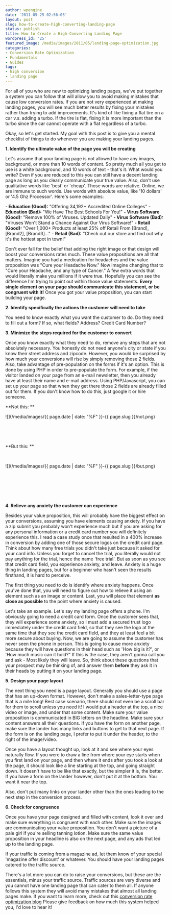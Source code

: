 ```yaml
---
author: wpengine
date: '2011-05-25 02:56:05'
layout: post
slug: how-to-create-high-converting-landing-page
status: publish
title: How to Create a High-Converting Landing Page
wordpress_id: '25'
featured_image: /media/images/2011/05/landing-page-optimization.jpg
categories:
- Conversion Rate Optimization
- Fundamentals
- Guides
tags:
- high conversion
- landing page
---
```


For all of you who are new to optimizing landing pages, we've put together a system you can follow that will allow you to avoid making mistakes that cause low conversion rates. If you are not very experienced at making landing pages, you will see much better results by fixing your mistakes rather than trying to add improvements. It's kind of like fixing a flat tire on a car v.s. adding a turbo. If the tire is flat, fixing it is more important than the turbo since the car cannot operate with a flat regardless of a turbo.

Okay, so let's get started. My goal with this post is to give you a mental checklist of things to do whenever you are making your landing pages.

**1. Identify the ultimate value of the page you will be creating**

Let's assume that your landing page is not allowed to have any images, background, or more than 10 words of content. So pretty much all you get to use is a white background, and 10 words of text - that's it. What would you write? Even if you are reduced to this you can still have a decent landing page as long as you clearly communicate your true value. Also, don't use qualitative words like 'best' or 'cheap'. Those words are relative. Online, we are immune to such words. Use words with absolute value, like '10 dollars' or '4.5 Ghz Processor'. Here's some examples:

**- Education (Good):** "Offering 34,192+ Accredited Online Colleges" **- Education (Bad):** "We Have The Best Schools For You!" **- Virus Software (Good):** "Remove 100% of Viruses. Updated Daily" **- Virus Software (Bad):** "Viruses Won't Stand a Chance Against Our Virus Software!" **- Retail (Good):** "Over 1,000+ Products at least 25% off Retail From [Brand], [Brand2], [Brand3]..." - **Retail (Bad):** "Check out our store and find out why it's the hottest spot in town!"

Don't ever fall for the belief that adding the right image or that design will boost your conversions rates much. These value propositions are all that matters. Imagine you had a medication for headaches and the value proposition was "Cure your Headache Now." Now imagine changing that to "Cure your Headache, and any type of Cancer." A few extra words that would literally make you millions if it were true. Hopefully you can see the difference I'm trying to point out within those value statements. **Every single element on your page should communicate this statement, or be congruent with it!** Once you got your value proposition, you can start building your page.

**2. Identify specifically the actions the customer will need to take**

You need to know exactly what you want the customer to do. Do they need to fill out a form? If so, what fields? Address? Credit Card Number?

**3. Minimize the steps required for the customer to convert**

Once you know exactly what they need to do, remove any steps that are not absolutely necessary. You honestly do not need anyone's city or state if you know their street address and zipcode. However, you would be surprised by how much your conversions will rise by simply removing those 2 fields. Also, take advantage of pre-population on the forms if it's an option. This is done by using PHP in order to pre-populate the form. For example, if the visitor landed on your page from an e-mail newsletter, then you already have at least their name and e-mail address. Using PHP/Javascript, you can set up your page so that when they get there those 2 fields are already filled out for them. If you don't know how to do this, just google it or hire someone.

**Not this: **

![](/media/images/{{ page.date | date: "%F" }}-{{ page.slug }}/not.png)

 

 

**But this: **

 

![](/media/images/{{ page.date | date: "%F" }}-{{ page.slug }}/but.png)

 

 

 

**4. Relieve any anxiety the customer can experience**

Besides your value proposition, this will probably have the biggest effect on your conversions, assuming you have elements causing anxiety. If you have a zip submit you probably won't experience much but if you are asking for any personal information or a credit card number you will definitely experience this. I read a case study once that resulted in a 400% increase in conversion by adding one of those secure logos on the credit card page. Think about how many free trials you didn't take just because it asked for your card info. Unless you forget to cancel the trial, you literally would not pay anything for the trial, hence the name 'free trial'. But as soon as you see that credit card field, you experience anxiety, and leave. Anxiety is a huge thing in landing pages, but for a beginner who hasn't seen the results firsthand, it is hard to perceive.

The first thing you need to do is identify where anxiety happens. Once you've done that, you will need to figure out how to relieve it using an element such as an image or content. Last, you will place that element **as close as possible** to the point where anxiety is caused.

Let's take an example. Let's say my landing page offers a phone. I'm obviously going to need a credit card form. Once the customer sees that, they will experience some anxiety, so I must add a secured trust logo immediately under the credit card field, so that they see the logo at the same time that they see the credit card field, and they at least feel a bit more secure about buying. Now, we are going to assume the customer has never seen the phone in person. This is going to cause more anxiety because they will have questions in their head such as 'How big is it?', or 'How much music can it hold?" If this is the case, they aren't gonna call you and ask - Most likely they will leave. So, think about these questions that your prospect may be thinking of, and answer them **before** they ask it in their heads by putting it on your landing page.

**5. Design your page layout**

The next thing you need is a page layout. Generally you should use a page that has an up-down format. However, don't make a sales-letter-type page that is a mile long! Best case scenario, there should not even be a scroll bar for them to scroll unless you need it! I would put a header at the top, a nice video or image, and under that some content. Make sure your value proposition is communicated in BIG letters on the headline. Make sure your content answers all their questions. If you have the form on another page, make sure the lander has many links and buttons to get to that next page. If the form is on the landing page, I prefer to put it under the header, to the right of the image/video.

Once you have a layout thought up, look at it and see where your eyes naturally flow. If you were to draw a line from where your eye starts when you first land on your page, and then where it ends after you took a look at the page, it should look like a line starting at the top, and going straight down. It doesn't have to be like that exactly, but the simpler it is, the better. If you have a form on the lander however, don't put it at the bottom. You want it near the top.

Also, don't put many links on your lander other than the ones leading to the next step in the conversion process.

**6. Check for congruence**

Once you have your page designed and filled with content, look it over and make sure everything is congruent with each other. Make sure the images are communicating your value proposition. You don't want a picture of a pale girl if you're selling tanning lotion. Make sure the same value proposition in your headline is also on the next page, and any ads that led up to the landing page.

If your traffic is coming from a magazine ad, let them know of your special 'magazine offer discount' or whatever. You should have your landing pages catered to the traffic source.

There's a lot more you can do to raise your conversions, but these are the essentials, minus your traffic source. Traffic sources are very diverse and you cannot have one landing page that can cater to them all. If anyone follows this system they will avoid many mistakes that almost all landing pages make. If you want to learn more, check out this [conversion rate optimization blog](http://conversionlove.com) Please give feedback on how much this system helped you, I'd love to hear it!
